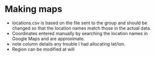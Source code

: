 # Making maps

- locations.csv is based on the file sent to the group and should be changed so that the location names match those in the actual data. 
- Coordinates entered manually by searching the location names in Google Maps and are approximate.
- note column details any trouble I had allocating lat/lon.
- Region can be modified at will

